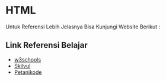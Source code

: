 # HTML

Untuk Referensi Lebih Jelasnya Bisa Kunjungi Website Berikut :

## Link Referensi Belajar

 - [w3schools](https://www.w3schools.com/html/)
 - [Skilvul](https://skilvul.com/courses/html-dasar)
 - [Petanikode](https://www.petanikode.com/tutorial/html/)

